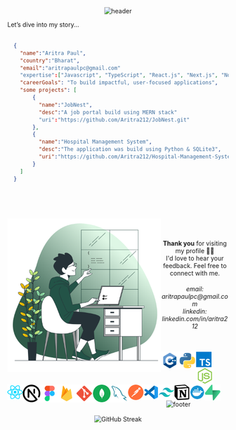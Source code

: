 
<div align="center"><img src="https://capsule-render.vercel.app/api?type=waving&height=200&color=gradient&customColorList=23&text=Hi😎%20Wellome%20To%20My%20Profile&reversal=false&fontColor=ffff&fontSize=35&fontAlign=50&desc=I%20am%20Aritra%20Paul%20a%20creative%20developer&fontAlignY=46&descAlign=62&textBg=false&descSize=15" alt="header" /></div>



Let’s dive into my story...

```json

  {
    "name":"Aritra Paul",
    "country":"Bharat",
    "email":"aritrapaulpc@gmail.com"
    "expertise":["Javascript", "TypeScript", "React.js", "Next.js", "Node.js", "MongoDB", "PostgreSQL", "Python"],
    "careerGoals": "To build impactful, user-focused applications",
    "some projects": [
        {
          "name":"JobNest",
          "desc":"A job portal build using MERN stack"
          "uri":"https://github.com/Aritra212/JobNest.git"
        },
        {
          "name":"Hospital Management System",
          "desc":"The application was build using Python & SQLite3",
          "uri":"https://github.com/Aritra212/Hospital-Management-System.git"
        }
    ]
  }

```
<br/>
<br/>
<br/>
<br/>

<img src="./assets/for-github.png" alt="Image" width="350" align="left"/> 

<br/>
<br/>
<p align="center"><b>Thank you</b> for visiting my profile 🙏🏼<br/> I'd love to hear your feedback. Feel free to connect with me.</p>
<h6 align="center">email: aritrapaulpc@gmail.com<br/>linkedin: linkedin.com/in/aritra212<br/><br/></h6>

<img src="./assets/icons/cpp.svg" alt="C++ Language" width="40" align="left"/>
<img src="./assets/icons/python.svg" alt="Python Language" width="40" align="left"/>
<img src="./assets/icons/typescript.svg" alt="TypeScript" width="35" align="left"/>
<img src="./assets/icons/node-js.svg" alt="Node.js" width="40" align="left"/>
<img src="./assets/icons/reactjs.svg" alt="React.js" width="35" align="left"/>
<img src="./assets/icons/next-js-2.svg" alt="Next.js" width="40" align="left"/>
<img src="./assets/icons/figma.svg" alt="Figma" width="40" align="left"/>
<img src="./assets/icons/firebase.svg" alt="Firebase" width="40" align="left"/>
<img src="./assets/icons/git.svg" alt="Git" width="40" align="left"/>
<img src="./assets/icons/mongodb.svg" alt="MongoDB" width="40" align="left"/>
<img src="./assets/icons/mysql.svg" alt="MySQL" width="40" align="left"/>
<img src="./assets/icons/postman.svg" alt="Postman" width="35" align="left"/>
<img src="./assets/icons/vscode.svg" alt="VSCode" width="35" align="left"/>
<img src="./assets/icons/tailwindcss.svg" alt="Tailwind CSS" width="35" align="left"/>
<img src="./assets/icons/notion.svg" alt="Notion" width="35" align="left"/>
<img src="./assets/icons/docker.svg" alt="Docker" width="35" align="left"/>
<img src="./assets/icons/supabase.svg" alt="Supabase" width="35" align="left"/>

<div align="center"><img src="https://capsule-render.vercel.app/api?type=waving&height=100&color=gradient&customColorList=23&reversal=false&fontSize=35&fontAlign=50&fontAlignY=46&descAlign=60&textBg=false&descSize=15&section=footer" alt="footer"/></div><br/>
<div align="center"><img src="https://github-readme-streak-stats.herokuapp.com?user=Aritra212&theme=soft-green&hide_border=true&hide_current_streak=true" alt="GitHub Streak"/></div>

<!--![](https://github-readme-stats.vercel.app/api/top-langs/?username=Aritra212&theme=dark&hide_border=false&include_all_commits=false&count_private=false&layout=compact)-->
